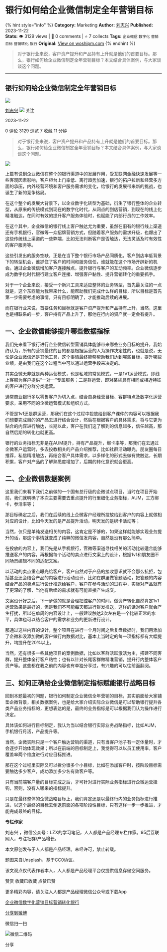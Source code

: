 # 银行如何给企业微信制定全年营销目标
{% hint style="info" %}
**Category:** Marketing
**Author:** [刘志兴](https://www.woshipm.com/u/342814)
**Published:** 2023-11-22  
**Stats:** 👁️ 3129 views | 💬 0 comments | ⭐ 7 collects
**Tags:** `企业微信` `数字化` `营销目标` `营销转化` `银行`
**Original:** [View on woshipm.com](https://www.woshipm.com/marketing/5945564.html)
{% endhint %}
> 对于银行业来说，客户资产提升和产品持有上升就是他们的首要目标。那么，银行如何给企业微信制定全年营销目标？本文结合具体案例，与大家谈谈这个问题。

---

## 银行如何给企业微信制定全年营销目标

[![](https://image.woshipm.com/wp-files/2019/01/EVBF2o9tE6hfuKA7A5hf.jpg!/both/72x72)](https://www.woshipm.com/u/342814)

[刘志兴](https://www.woshipm.com/u/342814) ![](https://static.woshipm.com/tag/1121_1@2x.png) 关注

2023-11-22

0 评论 3129 浏览 7 收藏 11 分钟

> 对于银行业来说，客户资产提升和产品持有上升就是他们的首要目标。那么，银行如何给企业微信制定全年营销目标？本文结合具体案例，与大家谈谈这个问题。

![](https://image.woshipm.com/2023/09/22/f7ee4342-5927-11ee-b1ec-00163e142b65.jpg)

上篇有说到企业微信在整个的银行渠道中的发展作用，受互联网金融快速发展等一些客观因素影响，客户柜台上门率低、离行趋势加速，银行的拓户拉新和经营多方面的承压，内外经营环境和客户服务需求的变化，给银行的发展带来新的挑战，也诞生了新的竞争格局。

在这个整个的发展大背景下，以企业数字化转型为基础，衍生了银行整体的企业转型，从原来的传统模式到现在的数字化时代，从网点的到店营销，到现在的线上化精准触达，在同时有效的提升客户服务体验时，也赋能了内部行员的工作效率。

在这个其中，企业微信的银行线上客户触达尤为重要，虽然在旧有的银行线上渠道还有手机银行，官微等一众招牌营销方式，但随着客户服务的需求升级，也爆出了这些传统线上渠道的一些弊端，比如无法判断客户是否触达，无法灵活及时有效性的客户服务等。

这些引发出的服务空缺，正是在当下整个银行市场产品同质化，客户到店率低背景下的转型机会，谁抓住了客户的时间和服务信任，谁就能在这个市场开辟新的机会。通过企业微信增加客户连接触点，提升银行与客户的互动频率。企业微信逐步成为数字化时代银行建立客户连接、增强客户黏性、提升营销转化的重要抓手。

对于一个企业来说，接受一个新兴工具来适应整体的业务转型，首先最关注的一点就是，这个东西能为我带来什么，能帮助我们完成什么样的目标，所以目标是首先第一步需要考虑的事情，只有目标明确了，才能推动后续的进展。

而在银行业来说，首要任务和目标就是客户资产提升和产品持有上升，当然，这里也是相联系的一步，客户持有产品上升了，那他在行内的资产就一定会有提升。

## 一、企业微信能够提升哪些数据指标

我们先来看下银行进行企业微信转型营销具体能够带来哪些业务目标的提升，我始终认为，所有的营销最终的目的都是根据运营的人为操作决定性的，也就是说，无论是企业微信还是其他工具，这个事情最终能够帮助我们达到哪些目标，提升哪些业绩，是由我们在这个过程当中可以通过运营手段来决定的。

其实企微无非就是两种运营模式，也是私域的常见模式，一是1V1运营模式，即线上客服为客户提供“一对一”专属服务；二是群运营，即对某些具有相同或相近特征的客户进行分群分类运营。

通常商业银行多以零售客户为切入点，结合自身经营目标、客群特点及数字化运营要求，采用不同的企微运营模式和组织方式。

不管是1v1还是群运营，那我们在这个过程中投放给到客户课件的内容可以根据我们想要完成目的的产品去进行结合设计，然后在根据客户的具体需求，将与它更为贴合的内容进行触达，长期以此，客户在我们这了解到的信息越多，信任越高，那自然后期的转化也就更高。

银行的业务指标无非是在AUM提升，持有产品提升，绑卡率等，那我们在去通过企微客户运营时，多去投教相关的产品介绍推荐，比如社群活动曝光，朋友圈每日推荐，私信精准触达，再结合客户具体需求，以多样化的形式去做有效触达，长期积累，客户对产品的了解熟悉度增加了，后期的转化意识就会更高。

## 二、企业微信数据案例

这里我们来看下我们之前做的一个国有总行级的企微试点项目，当时在项目开始前，我们就明确了本次主要需要去重点提升的行里细化业务指标，AUM，三方绑卡，参活率等；

那目标确定之后，我们在后续的线上企微客户经理所投放给到客户的内容上就做相对应的设计，比如今天发的是产品提升活动，明天发的是绑卡活动等；

当然，仅只是单纯发送相关的内容，这肯定是不够的，如果这样就能够实现业务提升的话，那这个事情就变成了纯粹的微信发内容，自然是没有那么简单。

在投放的内容上，我们先是从手机银行，官微等渠道寻找相关的活动比较适合能够推送客户的内容，再根据每个活动的卖点进行文案上的设计，根据1v1和朋友圈不同场景编辑不同的适配文案。

以活动的卖点重点曝光给客户，客户自然对于产品的接收意识就不会那么抗拒，包括甚至还会结合产品的内容进行活动设计，比如在群里做答题活动，把答题的内容结合产品的卖点进行设计推送给客户，客户在参与活动的过程中，实际对产品就有了更深的了解，当他有后续的需求就有可能直接产生成交。

文案设计好之后，下一步做的就是合理把控客户的时间，做资产转化自然肯定1v1运营效果是最好的，但是我们不可能每天都进行群发推送，这样的话对客户就会产生打扰，所以在单周的内容设计上，一般建议触达2次左右是一个比较正常的水平，具体也可以结合客户的需求和业务的更新进行设计。

那通过这些内容的设计，整个项目在进行一个月时间之后复盘数据时，我们用添加了企微和没添加微的客户做行内数据对比，基本上当时定的每一项指标都有大幅提升，均提升在20%以上。

当然，还有很多一些其他项目的案例数据，比如以客群活跃激活为主，搭建不同客群，提升整体全行客户粘性；也有以针对长尾客群做精准营销，提升行内整体客户资产等。这些都在我之前的内容也有单独分享过，有兴趣的可以往前面翻阅。

## 三、如何正确给企业微信制定指标赋能银行战略目标

回到本题最初的问题，银行如何制定企业微信全年营销的目标，其实前面给大家铺垫企微背景，相关数据案例，也是给大家介绍实际企业微信是可以帮助银行提升各类产品业务指标的，更想表达的是，最终的业务指标是可以根据我们认为操作进行决定。

具体该如何进行目标制定，我认为当以结合银行实际业务战略指标，比如AUM，手机银行月活，产品提升等。

当然，企微实际只是一个客户触达营销的渠道，只有当客户池子有一定体量时，才会逐步开始体现效果；所以在前端的目标制定上，我觉得可以以员工使用率，客户覆盖率两个维度进行对应目标推进。

那在这个过程里实际又可以拆分很多个小目标，比如在添加客户时，按阶段目标需要触达多少客户，成功添加多少名有效客户等。

只有当前端客户量的目标完成之后，才可针对进行实际业务指标进行企微运营挂钩，否则，没有人哪来的指标提升。

只是在最终整体的企微战略目标上，我们肯定还是以最终行内的业务指标进行推进，以这个最终的目标去倒退前面的各项阶段性目标，只有这样一步一步推进，才能完成最终的目标。

**专栏作家**

刘志兴 ，微信公众号：LZX的学习笔记，人人都是产品经理专栏作家。95后互联网人，专注社群/产品增长。

本文原创发布于人人都是产品经理。未经许可，禁止转载。

题图来自Unsplash，基于CC0协议。

该文观点仅代表作者本人，人人都是产品经理平台仅提供信息存储空间服务。

赞赏 收藏已收藏 点赞已赞

更多精彩内容，请关注人人都是产品经理微信公众号或下载App

[企业微信](https://www.woshipm.com/tag/%e4%bc%81%e4%b8%9a%e5%be%ae%e4%bf%a1)[数字化](https://www.woshipm.com/tag/%e6%95%b0%e5%ad%97%e5%8c%96)[营销目标](https://www.woshipm.com/tag/%e8%90%a5%e9%94%80%e7%9b%ae%e6%a0%87)[营销转化](https://www.woshipm.com/tag/%e8%90%a5%e9%94%80%e8%bd%ac%e5%8c%96)[银行](https://www.woshipm.com/tag/%e9%93%b6%e8%a1%8c)

[分享到微博](https://service.weibo.com/share/share.php?appkey=2775287854&title=银行如何给企业微信制定全年营销目标&url=https://www.woshipm.com/marketing/5945564.html&pic=https://image.woshipm.com/2023/09/22/f7ee4342-5927-11ee-b1ec-00163e142b65.jpg)

微信扫一扫

![微信二维码](https://api.pwmqr.com/qrcode/create/?url=https://www.woshipm.com/marketing/5945564.html)

分享